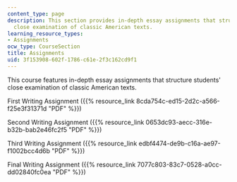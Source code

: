 ```yaml
---
content_type: page
description: This section provides in-depth essay assignments that structure students'
  close examination of classic American texts.
learning_resource_types:
- Assignments
ocw_type: CourseSection
title: Assignments
uid: 3f153908-602f-1786-c61e-2f3c162cd9f1
---
```


This course features in-depth essay assignments that structure students' close examination of classic American texts.

First Writing Assignment ({{% resource_link 8cda754c-ed15-2d2c-a566-f25e3f31371d "PDF" %}})

Second Writing Assignment ({{% resource_link 0653dc93-aecc-316e-b32b-bab2e46fc2f5 "PDF" %}})

Third Writing Assignment ({{% resource_link edbf4474-de9b-c16a-ae97-f1002bcc4d6b "PDF" %}})

Final Writing Assignment ({{% resource_link 7077c803-83c7-0528-a0cc-dd02840fc0ea "PDF" %}})